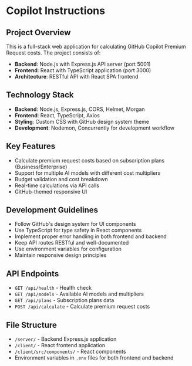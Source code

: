 # Copilot Instructions

<!-- Use this file to provide workspace-specific custom instructions to Copilot. For more details, visit https://code.visualstudio.com/docs/copilot/copilot-customization#_use-a-githubcopilotinstructionsmd-file -->

## Project Overview
This is a full-stack web application for calculating GitHub Copilot Premium Request costs. The project consists of:

- **Backend**: Node.js with Express.js API server (port 5001)
- **Frontend**: React with TypeScript application (port 3000)
- **Architecture**: RESTful API with React SPA frontend

## Technology Stack
- **Backend**: Node.js, Express.js, CORS, Helmet, Morgan
- **Frontend**: React, TypeScript, Axios
- **Styling**: Custom CSS with GitHub design system theme
- **Development**: Nodemon, Concurrently for development workflow

## Key Features
- Calculate premium request costs based on subscription plans (Business/Enterprise)
- Support for multiple AI models with different cost multipliers
- Budget validation and cost breakdown
- Real-time calculations via API calls
- GitHub-themed responsive UI

## Development Guidelines
- Follow GitHub's design system for UI components
- Use TypeScript for type safety in React components
- Implement proper error handling in both frontend and backend
- Keep API routes RESTful and well-documented
- Use environment variables for configuration
- Maintain responsive design principles

## API Endpoints
- `GET /api/health` - Health check
- `GET /api/models` - Available AI models and multipliers
- `GET /api/plans` - Subscription plans data
- `POST /api/calculate` - Calculate premium request costs

## File Structure
- `/server/` - Backend Express.js application
- `/client/` - React frontend application
- `/client/src/components/` - React components
- Environment variables in `.env` files for both frontend and backend

